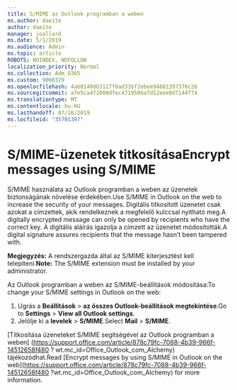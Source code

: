 ```yaml
---
title: S/MIME az Outlook programban a weben
ms.author: daeite
author: daeite
manager: joallard
ms.date: 5/1/2019
ms.audience: Admin
ms.topic: article
ROBOTS: NOINDEX, NOFOLLOW
localization_priority: Normal
ms.collection: Adm_O365
ms.custom: 9000329
ms.openlocfilehash: 4a68140db3117f0ad33bf2ebee94601397376c26
ms.sourcegitcommit: a7e5ca472000dfec471950bafd12eee8d7144f74
ms.translationtype: MT
ms.contentlocale: hu-HU
ms.lasthandoff: 07/16/2019
ms.locfileid: "35701397"
---
```

# <a name="encrypt-messages-using-smime"></a><span data-ttu-id="d5b03-102">S/MIME-üzenetek titkosítása</span><span class="sxs-lookup"><span data-stu-id="d5b03-102">Encrypt messages using S/MIME</span></span>

<span data-ttu-id="d5b03-103">S/MIME használata az Outlook programban a weben az üzenetek biztonságának növelése érdekében.</span><span class="sxs-lookup"><span data-stu-id="d5b03-103">Use S/MIME in Outlook on the web to increase the security of your messages.</span></span> <span data-ttu-id="d5b03-104">Digitális titkosított üzenetet csak azokat a címzettek, akik rendelkeznek a megfelelő kulccsal nyitható meg.</span><span class="sxs-lookup"><span data-stu-id="d5b03-104">A digitally encrypted message can only be opened by recipients who have the correct key.</span></span> <span data-ttu-id="d5b03-105">A digitális aláírás igazolja a címzett az üzenetet módosították.</span><span class="sxs-lookup"><span data-stu-id="d5b03-105">A digital signature assures recipients that the message hasn’t been tampered with.</span></span>

<span data-ttu-id="d5b03-106">**Megjegyzés:** A rendszergazda által az S/MIME kiterjesztést kell telepíteni.</span><span class="sxs-lookup"><span data-stu-id="d5b03-106">**Note:** The S/MIME extension must be installed by your administrator.</span></span>

<span data-ttu-id="d5b03-107">Az Outlook programban a weben az S/MIME-beállítások módosítása:</span><span class="sxs-lookup"><span data-stu-id="d5b03-107">To change your S/MIME settings in Outlook on the web:</span></span>

1. <span data-ttu-id="d5b03-108">Ugrás a **Beállítások** > **az összes Outlook-beállítások megtekintése**.</span><span class="sxs-lookup"><span data-stu-id="d5b03-108">Go to **Settings** > **View all Outlook settings**.</span></span>
2. <span data-ttu-id="d5b03-109">Jelölje ki a **levelek** > **S/MIME**.</span><span class="sxs-lookup"><span data-stu-id="d5b03-109">Select **Mail** > **S/MIME**.</span></span>

<span data-ttu-id="d5b03-110">[Titkosítása üzeneteket S/MIME segítségével az Outlook programban a weben] (https://support.office.com/article/878c79fc-7088-4b39-966f-14512658f480 ? wt.mc_id=Office_Outlook_com_Alchemy) tájékozódhat.</span><span class="sxs-lookup"><span data-stu-id="d5b03-110">Read [Encrypt messages by using S/MIME in Outlook on the web](https://support.office.com/article/878c79fc-7088-4b39-966f-14512658f480 ?wt.mc_id=Office_Outlook_com_Alchemy) for more information.</span></span>